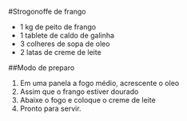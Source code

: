 #Strogonoffe de frango
- 1 kg de peito de frango
- 1 tablete de caldo de galinha
- 3 colheres de sopa de oleo
- 2 latas de creme de leite

##Modo de preparo
1. Em uma panela a fogo médio, acrescente o oleo
2. Assim que o frango estiver dourado
3. Abaixe o fogo e coloque o creme de leite
4. Pronto para servir.